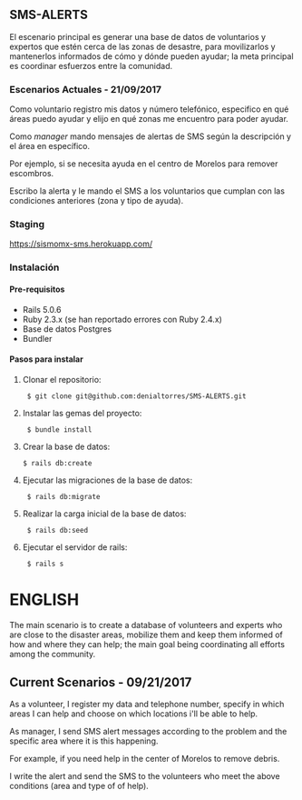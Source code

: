 
## SMS-ALERTS

El escenario principal es generar una base de datos de voluntarios y expertos que estén cerca de las zonas de desastre, para movilizarlos y mantenerlos informados de cómo y dónde pueden ayudar; la meta principal es coordinar esfuerzos entre la comunidad.

### Escenarios Actuales - 21/09/2017

Como voluntario registro mis datos y número telefónico,
especifico en qué áreas puedo ayudar y elijo en qué zonas me encuentro para poder ayudar.

Como _manager_ mando mensajes de alertas de SMS según la descripción y el área en específico.

Por ejemplo, si se necesita ayuda en el centro de Morelos para remover escombros.

Escribo la alerta y le mando el SMS a los voluntarios que cumplan con las condiciones anteriores (zona y tipo de ayuda).

### Staging

https://sismomx-sms.herokuapp.com/

### Instalación

#### Pre-requisitos

- Rails 5.0.6
- Ruby 2.3.x (se han reportado errores con Ruby 2.4.x)
- Base de datos Postgres
- Bundler

#### Pasos para instalar

1. Clonar el repositorio:  

        $ git clone git@github.com:denialtorres/SMS-ALERTS.git

2. Instalar las gemas del proyecto:

        $ bundle install
        
3.  Crear la base de datos: 
  
        $ rails db:create
    
4. Ejecutar las migraciones de la base de datos: 

        $ rails db:migrate
     
5. Realizar la carga inicial de la base de datos: 

        $ rails db:seed

6. Ejecutar el servidor de rails: 

        $ rails s


# ENGLISH

The main scenario is to create a database of volunteers and experts who are close to the disaster areas, mobilize them and keep them informed of how and where they can help; the main goal being coordinating all efforts among the community.

## Current Scenarios - 09/21/2017

As a volunteer, I register my data and telephone number,
specify in which areas I can help and choose on which locations i'll be able to help.

As manager, I send SMS alert messages according to the problem and the specific area where it is this happening.

For example, if you need help in the center of Morelos to remove debris.

I write the alert and send the SMS to the volunteers who meet the above conditions (area and type of of help).
